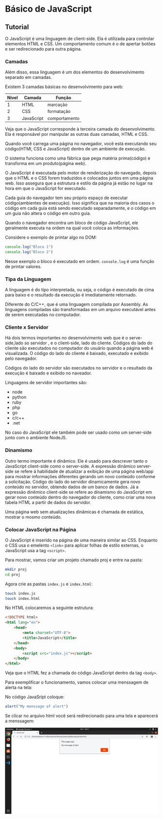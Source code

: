 # Básico de JavaScript

## Tutorial

O JavaScript é uma linguagem de client-side. Ela é utilizada para controlar elementos HTML e CSS. Um comportamento comum é o de apertar botões e ser redirecionado para outra página.

### Camadas

Além disso, essa linguagem é um dos elementos do desenvolvimento separado em camadas.

Existem 3 camadas básicas no desenvolvimento para web:

Nível  | Camada     | Função
-- | ---------  | --------
1  | HTML       | marcação
2  | CSS        | formatação
3  | JavaScript | comportamento

Veja que o JavaScript corresponde à terceira camada do desenvolvimento. Ela é responsável por manipular as outras duas camadas, HTML e CSS. 

Quando você carrega uma página  no navegador, você está executando seu código(HTMl, CSS e JavaScript) dentro de um ambiente de execução.

O sistema funciona como uma fábrica que pega matéria prima(código) e transforma em um produto(página web).

O JavaScript é executada pelo motor de renderização do navegado, depois que o HTML e o CSS forem traduzidos e colocados juntos em uma página web. Isso assegura que a estrutura e estilo da página já estão no lugar na hora em que o JavaScript for executado.

Cada guia do navegador tem seu próprio espaço de executar código(ambientes de execução). Isso significa que na maioria dos casos o código em cada guia está sendo executado separadamente, e o código em um guia não altera o código em outro guia.

Quando o navegador encontra um bloco de código JavaScript, ele geralmente executa na ordem na qual vocẽ coloca as informações.

Considere o exemplo de printar algo no DOM:

```js
console.log("Bloco 1")
console.log("Bloco 2")
```

Nesse exemplo o bloco é executado em ordem. `console.log` é uma função de printar valores.

### Tipa da Linguagem

A linguagem é do tipo interpretada, ou seja, o código é executado de cima para baixo e o resultado da execução é imediatamente retornado. 

Diferente do C/C++, que é uma linguagem compilada por Assembly. As linguagens compiladas são transformadas em um arquivo executável antes de serem executadas no computador.

### Cliente x Servidor

Há dois termos importantes no desenvolvimento web que é o serve-side,lado so servidor , e o client-side, lado do cliente. Códigos do lado do cliente são executados no computador do usuário quando a página web é visualizada. O código do lado do cliente é baixado, executado e exibido pelo navegador.

Códigos do lado do servidor são executados no servidor e o resultado da execução é baixado e exibido no naveador.

Linguagens de servidor importantes são:

* node
* python
* ruby
* php
* go
* c/c++
* .net

No caso do JavaScript ele também pode ser usado como um server-side junto com o ambiente NodeJS.

### Dinamismo

Outro termo importante é dinâmico. Ele é usado para descrever tanto o JavaScript client-side como o server-side. A expressão dinâmico server-side se refere á habilidade de atualizar a exibição de uma página web/app para mostrar informações diferentes gerando um novo conteúdo conforme a solicitação. Código do lado do servidor dinamicamente gera novo conteúdo no servidor, obtendo dados de um banco de dados. Já a expressão dinêmico client-side se refere ao dinamismo do JavaScript em gerar novo conteúdo dentro do navegador do cliente, como criar uma nova tabela HTML a partir de dados do servidor.

Uma página web sem atualizações dinâmicas é chamada de estática, mostrar o mosmo conteúdo.

### Colocar JavaScript na Página

O JavaScript é inserido na página de uma maneira similar ao CSS. Enquanto o CSS usa o emelento `<link>` para aplicar folhas de estilo externas, o JavaScript usa a tag `<script>`.

Para mostrar, vamos criar um projeto chamado proj e entre na pasta:

```sh
mkdir proj
cd proj
```

Agora crie as pastas `index.js` e `index.html`:

```sh
touch index.js
touch index.html
```

No HTML colocaremos a seguinte estrutura:

```html
<!DOCTYPE html>
<html lang="en">
    <head>
        <meta charset="UTF-8">
        <title>JavaScript</title>
    </head>
    <body>
        <script src="index.js"></script>
    </body>
</html>
```

Veja que o HTML fez a chamada do código JavaScript dentro da tag `<body>`.

Para exemplificar o funcionamento, vamos colocar uma menssagem de alerta na tela:

No código JavaSript coloque:

```js
alert("My menssage of alert")
```

Se clicar no arquivo html você será redirecionado para uma tela e aparecerá a menssagem:

![alert](img/alert.png)
